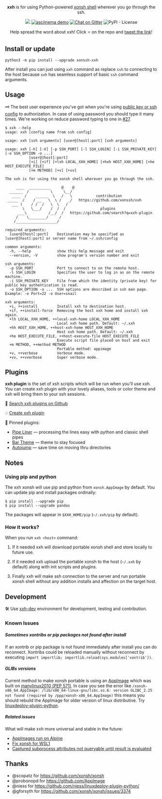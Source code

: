 <p align="center">
  <p align="center">
    <b>xxh</b> is for using Python-powered <a href="https://xon.sh/">xonsh shell</a> wherever you go through the ssh.
  </p>
</p>
<p align="center">  
  <a href="https://pypi.org/project/xonssh-xxh/" target="_blank" alt="PyPI Latest Release"><img src="https://img.shields.io/pypi/v/xonssh-xxh.svg"></a>
 <a href="https://asciinema.org/a/osSEzqnmH9pMYEZibNe2K7ZL7" target="_blank"><img alt="asciinema demo" src="https://img.shields.io/badge/demo-asciinema-grass"></a>
  <a href="https://gitter.im/xonssh-xxh/community?utm_source=badge&utm_medium=badge&utm_campaign=pr-badge" target="_blank"><img alt="Chat on Gitter" src="https://badges.gitter.im/xonssh-xxh/community.svg"></a>
  <img alt="PyPI - License" src="https://img.shields.io/pypi/l/xonssh-xxh">
</p>
<p align="center">
Help spread the word about xxh! Click ⭐ on the repo and <a href="https://twitter.com/intent/tweet?text=Python-powered%20shell%20wherever%20you%20go%20through%20the%20ssh&url=https%3A%2F%2Fgithub.com%2Fxonssh%2Fxxh&related=" target="_blank">tweet the link</a>! 
</p>

## Install or update
```
python3 -m pip install --upgrade xonssh-xxh
```
After install you can just using `xxh` command as replace `ssh` to connecting to the host because `xxh` has seamless support of basic `ssh` command arguments. 

## Usage
🗝️ The best user experience you've got when you're using [public key or ssh config](https://linuxize.com/post/using-the-ssh-config-file/#ssh-config-file-example) to authorization. In case of using password you should type it many times. We're working on reduce password typing to one in [#27](https://github.com/xonssh/xxh/issues/27).

```
$ xxh --help                                                                                                                 
usage: xxh [config name from ssh config]

usage: xxh [ssh arguments] [user@]host[:port] [xxh arguments]

usage: xxh [-h] [-V] [-p SSH_PORT] [-l SSH_LOGIN] [-i SSH_PRIVATE_KEY] [-o SSH_OPTION -o ...] 
           [user@]host[:port]
           [+i] [+if] [+lxh LOCAL_XXH_HOME] [+hxh HOST_XXH_HOME] [+he HOST_EXECUTE_FILE] 
           [+m METHOD] [+v] [+vv]

The xxh is for using the xonsh shell wherever you go through the ssh. 

     ____  __________     @    @    
  ______  /          \     \__/     
   ____  /    ______  \   /   \           contribution
 _____  /    / __   \  \ /   _/   https://github.com/xonssh/xxh   
   ___ (    / /  /   \  \   /          
        \   \___/    /  /  /                plugins            
      ___\          /__/  /   https://github.com/search?q=xxh-plugin
     /    \________/     /                           
    /___________________/       

required arguments:
  [user@]host[:port]    Destination may be specified as [user@]host[:port] or server name from ~/.ssh/config

common arguments:
  -h, --help            show this help message and exit
  --version, -V         show program's version number and exit

ssh arguments:
  -p SSH_PORT           Port to connect to on the remote host.
  -l SSH_LOGIN          Specifies the user to log in as on the remote machine.
  -i SSH_PRIVATE_KEY    File from which the identity (private key) for public key authentication is read.
  -o SSH_OPTION -o ...  SSH options are described in ssh man page. Example: -o Port=22 -o User=snail

xxh arguments:
  +i, ++install         Install xxh to destination host.
  +if, ++install-force  Removing the host xxh home and install xxh again.
  +lh LOCAL_XXH_HOME, ++local-xxh-home LOCAL_XXH_HOME
                        Local xxh home path. Default: ~/.xxh
  +hh HOST_XXH_HOME, ++host-xxh-home HOST_XXH_HOME
                        Host xxh home path. Default: ~/.xxh
  +he HOST_EXECUTE_FILE, ++host-execute-file HOST_EXECUTE_FILE
                        Execute script file placed on host and exit
  +m METHOD, ++method METHOD
                        Portable method: appimage
  +v, ++verbose         Verbose mode.
  +vv, ++vverbose       Super verbose mode.
```

## Plugins

**xxh plugin** is the set of xsh scripts which will be run when you'll use xxh. You can create xxh plugin with your lovely aliases, tools or color theme and xxh will bring them to your ssh sessions.

🔎 [Search xxh plugins on Github](https://github.com/search?q=xxh-plugin&type=Repositories)

💡 [Create xxh plugin](https://github.com/xonssh/xxh-plugin-sample)

📌 Pinned plugins:

* [Pipe Liner](https://github.com/xonssh/xxh-plugin-pipe-liner) — processing the lines easy with python and classic shell pipes
* [Bar Theme](https://github.com/xonssh/xxh-plugin-theme-bar) — theme to stay focused
* [Autojump](https://github.com/xonssh/xxh-plugin-autojump) — save time on moving thru directories

## Notes

### Using pip and python

The xxh xonsh will use pip and python from `xonsh.AppImage` by default. You can update pip and install packages ordinally: 
```
$ pip install --upgrade pip
$ pip install --upgrade pandas
```
The packages will appear in `$XXH_HOME/pip` (`~/.xxh/pip` by default).

### How it works?

When you run `xxh <host>` command:

1. If it needed xxh will download portable xonsh shell and store locally to future use. 

2. If it needed xxh upload the portable xonsh to the host (`~/.xxh` by default) along with init scripts and plugins.

3. Finally xxh will make ssh connection to the server and run portable xonsh shell without any addition installs and affection on the target host.

## Development
🛠️ Use [xxh-dev](https://github.com/xonssh/xxh-dev) environment for development, testing and contribution.

### Known Issues

##### Sometimes xontribs or pip packages not found after install

If an xontrib or pip package is not found immediately after install you can do reconnect. Xontribs could be reloaded manually without reconnect by executing `import importlib; importlib.reload(sys.modules['xontrib'])`.

##### GLIBs versions

Current method to make xonsh portable is using an [AppImage](https://appimage.org/) which was built on [manylinux2010 (PEP 571)](https://github.com/niess/linuxdeploy-plugin-python/issues/12). In case you see the error like ``/xonsh-x86_64.AppImage: /lib/x86_64-linux-gnu/libc.so.6: version GLIBC_2.25 not found (required by /ppp/xonsh-x86_64.AppImage)`` this means you should rebuild the AppImage for older version of linux distributive. Try [linuxdeploy-plugin-python](https://github.com/niess/linuxdeploy-plugin-python/).

##### Related issues

What will make xxh more universal and stable in the future:
* [AppImages run on Alpine](https://github.com/AppImage/AppImageKit/issues/1015) 
* [Fix xonsh for WSL1](https://github.com/xonsh/xonsh/issues/3367)
* [Captured subprocess attributes not queryable until result is evaluated](https://github.com/xonsh/xonsh/issues/3394)

## Thanks
* @scopatz for https://github.com/xonsh/xonsh
* @probonopd for https://github.com/AppImage
* @niess for https://github.com/niess/linuxdeploy-plugin-python/
* @gforsyth for https://github.com/xonsh/xonsh/issues/3374
